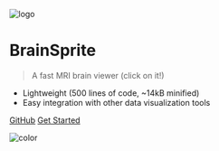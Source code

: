 <!-- _coverpage.md -->

![logo](https://raw.githubusercontent.com/SIMEXP/brainsprite.js/master/tests/example_overlay.jpg)


# BrainSprite

> A fast MRI brain viewer (click on it!)

- Lightweight (500 lines of code, ~14kB minified)
- Easy integration with other data visualization tools

[GitHub](https://github.com/simexp/brainsprite.js)
[Get Started](#overview)

<!-- background color -->
![color](#3e3f3f)
